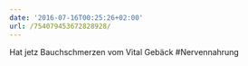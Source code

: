 ```yaml
---
date: '2016-07-16T00:25:26+02:00'
url: /754079453672828928/
---
```

Hat jetz Bauchschmerzen vom Vital Gebäck #Nervennahrung
